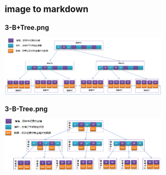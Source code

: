 
# image to markdown

## 3-B+Tree.png

![3-B+Tree.png](./img/3-B+Tree.png "3-B+Tree.png") 

## 3-B-Tree.png

![3-B-Tree.png](./img/3-B-Tree.png "3-B-Tree.png") 


